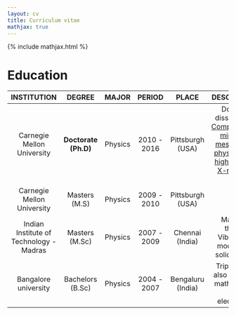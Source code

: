 ```yaml
---
layout: cv
title: Curriculum vitae
mathjax: true
---
```

{% include mathjax.html %}

# Education

| **INSTITUTION** | **DEGREE** | **MAJOR** | **PERIOD** | **PLACE** | **DESCRIPTION** |
|:---------------:|:----------:|:---------:|:----------:|:---------:|:---------------:|
| Carnegie Mellon University | **Doctorate (Ph.D)** | Physics | 2010 - 2016 | Pittsburgh (USA) | Doctoral dissertation: [Computational mining of meso-scale physics from high-energy X-ray data sets](https://kilthub.cmu.edu/articles/Computational_Mining_of_Meso-Scale_Physics_From_High-Energy_X-Ray_Data_Sets/6715259/1) |
| Carnegie Mellon University | Masters (M.S) | Physics | 2009 - 2010 | Pittsburgh (USA) | |
| Indian Institute of Technology - Madras | Masters (M.Sc) | Physics | 2007 - 2009 | Chennai (India) | Masters' thesis: Vibrational modes of a solid sphere |
| Bangalore university | Bachelors (B.Sc) | Physics | 2004 - 2007 | Bengaluru (India) | Triple major also included mathematics and electronics |
